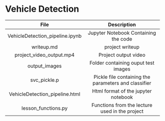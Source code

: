 # Vehicle Detection

|File|Description|
|:-:|:-:|
|VehicleDetection_pipeline.ipynb| Jupyter Notebook Containing the code|
|writeup.md|project writeup|
|project_video_output.mp4|Project output video |
|output_images| Folder containing ouput test images|
|svc_pickle.p|Pickle file containing the parameters and classifier|
|VehicleDetection_pipeline.html|Html format of the jupyter notebook|
|lesson_functions.py| Functions from the lecture used in the project|
